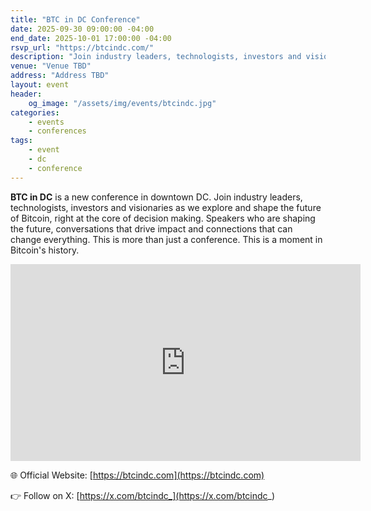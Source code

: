 ```yaml
---
title: "BTC in DC Conference"
date: 2025-09-30 09:00:00 -04:00
end_date: 2025-10-01 17:00:00 -04:00
rsvp_url: "https://btcindc.com/"
description: "Join industry leaders, technologists, investors and visionaries as we explore and shape the future of Bitcoin during a new conference in downtown DC."
venue: "Venue TBD"
address: "Address TBD"
layout: event
header:
    og_image: "/assets/img/events/btcindc.jpg"
categories:
    - events
    - conferences
tags:
    - event
    - dc
    - conference
---
```


**BTC in DC** is a new conference in downtown DC. Join industry leaders, technologists, investors and visionaries as we explore and shape the future of Bitcoin, right at the core of decision making. Speakers who are shaping the future, conversations that drive impact and connections that can change everything. This is more than just a conference. This is a moment in Bitcoin's history.  

<iframe width="560" height="315" src="https://www.youtube-nocookie.com/embed/togDCcvNZYY?si=_VJAwo33cKLoq_Xp" title="YouTube video player" frameborder="0" allow="accelerometer; autoplay; clipboard-write; encrypted-media; gyroscope; picture-in-picture; web-share" referrerpolicy="strict-origin-when-cross-origin" allowfullscreen></iframe>   

🌐 Official Website: [https://btcindc.com](https://btcindc.com)

👉 Follow on X: [https://x.com/btcindc_](https://x.com/btcindc_)